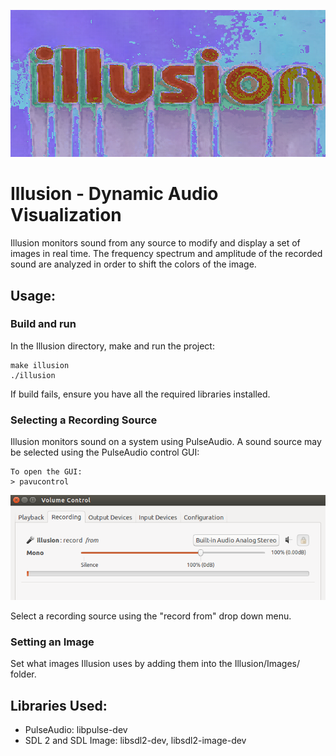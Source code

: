 
![](https://github.com/sjsimps/Illusion/blob/master/example.gif)
# Illusion - Dynamic Audio Visualization

Illusion monitors sound from any source to modify and display a
set of images in real time.
The frequency spectrum and amplitude of the recorded sound are analyzed
in order to shift the colors of the image.

## Usage:

### Build and run
In the Illusion directory, make and run the project:
```
make illusion
./illusion
```
If build fails, ensure you have all the required libraries installed.

### Selecting a Recording Source
Illusion monitors sound on a system using PulseAudio.
A sound source may be selected using the PulseAudio control GUI:

```
To open the GUI:
> pavucontrol
```
![](https://github.com/sjsimps/Illusion/blob/master/pavucontrol.png)

Select a recording source using the "record from" drop down menu.

### Setting an Image
Set what images Illusion uses by adding them into the Illusion/Images/ folder.

## Libraries Used:
* PulseAudio: libpulse-dev
* SDL 2 and SDL Image: libsdl2-dev, libsdl2-image-dev



